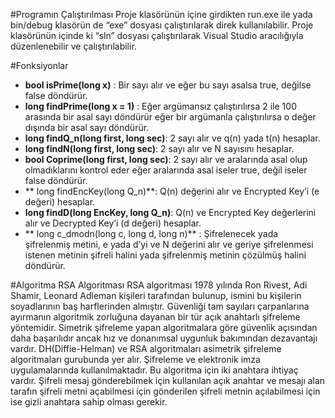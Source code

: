 #Programın Çalıştırılması
	Proje klasörünün içine girdikten run.exe ile yada bin/debug klasörün de “exe” dosyası çalıştırılarak direk kullanılabilir.
	Proje klasörünün içinde ki “sln” dosyası çalıştırılarak Visual Studio aracılığıyla düzenlenebilir ve çalıştırılabilir.

#Fonksiyonlar
-  **bool isPrime(long x)** : Bir sayı alır ve eğer bu sayı asalsa true, değilse false döndürür.
-  **long findPrime(long x = 1)** : Eğer argümansız çalıştırılırsa 2 ile 100 arasında bir asal sayı döndürür eğer bir argümanla çalıştırılırsa o değer dışında bir asal sayı döndürür.
-  **long findQ_n(long first, long sec)**: 2 sayı alır ve q(n) yada t(n) hesaplar.
-  **long findN(long first, long sec)**: 2 sayı alır ve N sayısını hesaplar.
-  **bool Coprime(long first, long sec)**: 2 sayı alır ve aralarında asal olup olmadıklarını kontrol eder eğer aralarında asal iseler true, değil iseler false döndürür.
- ** long findEncKey(long Q_n)**: Q(n) değerini alır ve Encrypted Key’i (e değeri) hesaplar.
-  **long findD(long EncKey, long Q_n)**: Q(n) ve Encrypted Key değerlerini alır ve Decrypted Key’i (d değeri) hesaplar.
- ** long c_dmodn(long c, long d, long n)** : Şifrelenecek yada şifrelenmiş metini, e yada d’yi ve N değerini alır ve geriye şifrelenmesi istenen metinin şifreli halini yada şifrelenmiş metinin çözülmüş halini döndürür.

#Algoritma
	RSA Algoritması RSA algoritması 1978 yılında Ron Rivest, Adi Shamir, Leonard Adleman kişileri tarafından bulunup, ismini bu kişilerin soyadlarının baş harflerinden almıştır.
	Güvenliği tam sayıları çarpanlarına ayırmanın algoritmik zorluğuna dayanan bir tür açık anahtarlı şifreleme yöntemidir. Simetrik şifreleme yapan algoritmalara göre güvenlik açısından daha başarılıdır ancak hız ve donanımsal uygunluk bakımından dezavantajı vardır.
	DH(Diffie-Helman) ve RSA algoritmaları asimetrik şifreleme algoritmaları gurubunda yer alır. Şifreleme ve elektronik imza uygulamalarında kullanılmaktadır. Bu algoritma için iki anahtara ihtiyaç vardır. Şifreli mesaj gönderebilmek için kullanılan açık anahtar ve mesajı alan tarafın şifreli metni açabilmesi için gönderilen şifreli metnin açılabilmesi için ise gizli anahtara sahip olması gerekir.
